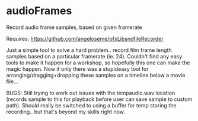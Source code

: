 # audioFrames
Record audio frame samples, based on given framerate

Requires: https://github.com/angeloseme/ofxLibsndfileRecorder

Just a simple tool to solve a hard problem.. record film frame length samples based on a particular framerate (ie. 24).
Couldn't find any easy tools to make it happen for a workshop, so hopefully this one can make the magic happen.
Now if only there was a stupideasy tool for arranging/dragging+dropping these samples on a timeline below a movie file...

BUGS:
Still trying to work out issues with the tempaudio.wav location (records sample to this for playback before user can save sample to custom path).
Should really be switched to using a buffer for temp storing the recording.. but that's beyond my skills right now.
